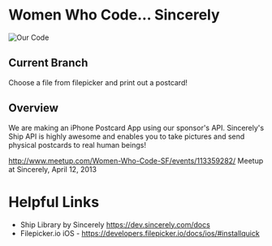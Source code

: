 # Women Who Code... Sincerely

![Our Code](http://files.meetup.com/2252591/iOS%20Simulator%20Screen%20shot%20Apr%2012%2C%202013%2010.29.14%20AM.png)

## Current Branch

Choose a file from filepicker and print out a postcard!

## Overview

We are making an iPhone Postcard App using our sponsor's API.
Sincerely's Ship API is highly awesome and enables you to take pictures and send physical postcards to real human beings!

http://www.meetup.com/Women-Who-Code-SF/events/113359282/
Meetup at Sincerely, April 12, 2013


# Helpful Links

* Ship Library by Sincerely https://dev.sincerely.com/docs
* Filepicker.io iOS - https://developers.filepicker.io/docs/ios/#installquick
